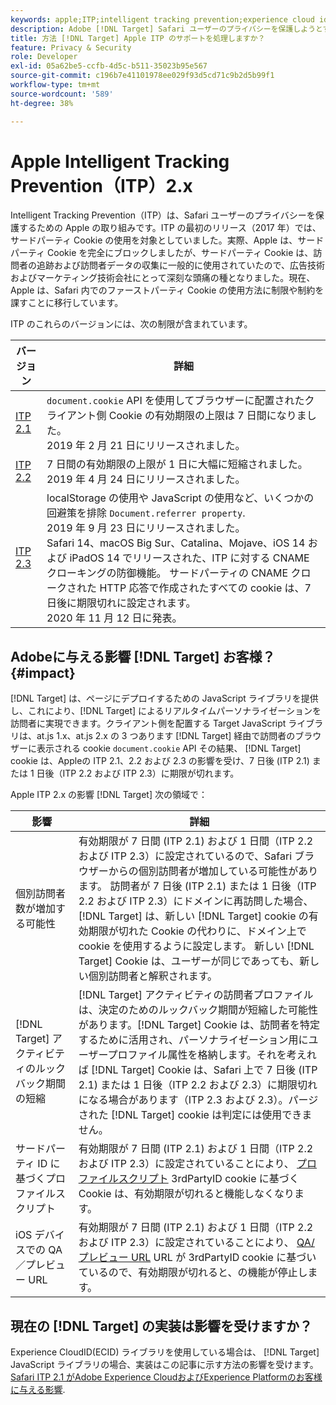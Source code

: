 ```yaml
---
keywords: apple;ITP;intelligent tracking prevention;experience cloud id;ecid;itp
description: Adobe [!DNL Target] Safari ユーザーのプライバシーを保護しようとするApple Intelligent Tracking Prevention(ITP) イニシアチブの影響について説明します。
title: 方法 [!DNL Target] Apple ITP のサポートを処理しますか？
feature: Privacy & Security
role: Developer
exl-id: 05a62be5-ccfb-4d5c-b511-35023b95e567
source-git-commit: c196b7e41101978ee029f93d5cd71c9b2d5b99f1
workflow-type: tm+mt
source-wordcount: '589'
ht-degree: 38%

---
```


# Apple Intelligent Tracking Prevention（ITP）2.x

Intelligent Tracking Prevention（ITP）は、Safari ユーザーのプライバシーを保護するための Apple の取り組みです。ITP の最初のリリース（2017 年）では、サードパーティ Cookie の使用を対象としていました。実際、Apple は、サードパーティ Cookie を完全にブロックしましたが、サードパーティ Cookie は、訪問者の追跡および訪問者データの収集に一般的に使用されていたので、広告技術およびマーケティング技術会社にとって深刻な頭痛の種となりました。現在、Apple は、Safari 内でのファーストパーティ Cookie の使用方法に制限や制約を課すことに移行しています。

ITP のこれらのバージョンには、次の制限が含まれています。

| バージョン | 詳細 |
| --- | --- |
| [ITP 2.1](https://webkit.org/blog/8613/intelligent-tracking-prevention-2-1/) | `document.cookie` API を使用してブラウザーに配置されたクライアント側 Cookie の有効期限の上限は 7 日間になりました。<br>2019 年 2 月 21 日にリリースされました。 |
| [ITP 2.2](https://webkit.org/blog/8828/intelligent-tracking-prevention-2-2/) | 7 日間の有効期限の上限が 1 日に大幅に短縮されました。<br>2019 年 4 月 24 日にリリースされました。 |
| [ITP 2.3](https://webkit.org/blog/9521/intelligent-tracking-prevention-3-2/) | localStorage の使用や JavaScript の使用など、いくつかの回避策を排除 `Document.referrer property`.<br>2019 年 9 月 23 日にリリースされました。<br>Safari 14、macOS Big Sur、Catalina、Mojave、iOS 14 および iPadOS 14 でリリースされた、ITP に対する CNAME クローキングの防御機能。 サードパーティの CNAME クロークされた HTTP 応答で作成されたすべての cookie は、7 日後に期限切れに設定されます。<br>2020 年 11 月 12 日に発表。 |

## Adobeに与える影響 [!DNL Target] お客様？ {#impact}

[!DNL Target] は、ページにデプロイするための JavaScript ライブラリを提供し、これにより、[!DNL Target] によるリアルタイムパーソナライゼーションを訪問者に実現できます。クライアント側を配置する Target JavaScript ライブラリは、at.js 1.x、at.js 2.x の 3 つあります [!DNL Target] 経由で訪問者のブラウザーに表示される cookie `document.cookie` API その結果、 [!DNL Target] cookie は、Appleの ITP 2.1、2.2 および 2.3 の影響を受け、7 日後 (ITP 2.1) または 1 日後（ITP 2.2 および ITP 2.3）に期限が切れます。

Apple ITP 2.x の影響 [!DNL Target] 次の領域で：

| 影響 | 詳細 |
| --- | --- |
| 個別訪問者数が増加する可能性 | 有効期限が 7 日間 (ITP 2.1) および 1 日間（ITP 2.2 および ITP 2.3）に設定されているので、Safari ブラウザーからの個別訪問者が増加している可能性があります。 訪問者が 7 日後 (ITP 2.1) または 1 日後（ITP 2.2 および ITP 2.3）にドメインに再訪問した場合、 [!DNL Target] は、新しい [!DNL Target] cookie の有効期限が切れた Cookie の代わりに、ドメイン上で cookie を使用するように設定します。 新しい [!DNL Target] Cookie は、ユーザーが同じであっても、新しい個別訪問者と解釈されます。 |
| [!DNL Target] アクティビティのルックバック期間の短縮 | [!DNL Target] アクティビティの訪問者プロファイルは、決定のためのルックバック期間が短縮した可能性があります。[!DNL Target] Cookie は、訪問者を特定するために活用され、パーソナライゼーション用にユーザープロファイル属性を格納します。それを考えれば [!DNL Target] Cookie は、Safari 上で 7 日後 (ITP 2.1) または 1 日後（ITP 2.2 および 2.3）に期限切れになる場合があります（ITP 2.3 および 2.3）。パージされた [!DNL Target] cookie は判定には使用できません。 |
| サードパーティ ID に基づくプロファイルスクリプト | 有効期限が 7 日間 (ITP 2.1) および 1 日間（ITP 2.2 および ITP 2.3）に設定されていることにより、 [プロファイルスクリプト](/help/main/c-target/c-visitor-profile/profile-parameters.md) 3rdPartyID cookie に基づく Cookie は、有効期限が切れると機能しなくなります。 |
| iOS デバイスでの QA／プレビュー URL | 有効期限が 7 日間 (ITP 2.1) および 1 日間（ITP 2.2 および ITP 2.3）に設定されていることにより、 [QA/プレビュー URL](/help/main/c-activities/c-activity-qa/activity-qa.md) URL が 3rdPartyID cookie に基づいているので、有効期限が切れると、の機能が停止します。 |

## 現在の [!DNL Target] の実装は影響を受けますか？

Experience CloudID(ECID) ライブラリを使用している場合は、 [!DNL Target] JavaScript ライブラリの場合、実装はこの記事に示す方法の影響を受けます。 [Safari ITP 2.1 がAdobe Experience CloudおよびExperience Platformのお客様に与える影響](https://medium.com/adobetech/safari-itp-2-1-impact-on-adobe-experience-cloud-customers-9439cecb55ac).
